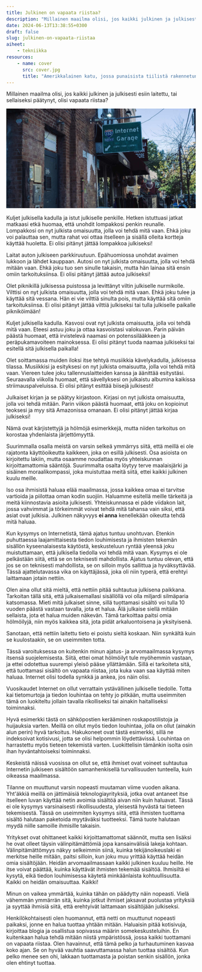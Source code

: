 ```yaml
---
title: Julkinen on vapaata riistaa?
description: "Millainen maailma olisi, jos kaikki julkinen ja julkisesti esiin laitettu, tai sellaiseksi päätynyt, olisi vapaata riistaa?"
date: 2024-06-13T13:38:55+0300
draft: false
slug: julkinen-on-vapaata-riistaa
aiheet:
    - tekniikka
resources:
    - name: cover
      src: cover.jpg
      title: "Amerikkalainen katu, jossa punaisista tiilistä rakennetun talon seinässä on mainoskyltti, joka muistuttaa moottoritieopastetta. Kyltissä lukee Internet Garage. Kyseessä lienee jonkinlaisen nettikahvilan kyltti."
---
```

Millainen maailma olisi, jos kaikki julkinen ja julkisesti esiin laitettu, tai sellaiseksi päätynyt, olisi vapaata riistaa?

<!--more-->

![Amerikkalainen katu, jossa punaisista tiilistä rakennetun talon seinässä on mainoskyltti, joka muistuttaa moottoritieopastetta. Kyltissä lukee Internet Garage. Kyseessä lienee jonkinlaisen nettikahvilan kyltti.](cover.jpg "Kuva: Matilde Park")

Kuljet julkisella kadulla ja istut julkiselle penkille. Hetken istuttuasi jatkat matkaasi etkä huomaa, että unohdit lompakkosi penkin reunalle. Lompakkosi on nyt julkista omaisuutta, jolla voi tehdä mitä vaan. Ehkä joku voi palauttaa sen, mutta rahat voi ottaa itselleen ja sisällä olleita kortteja käyttää huoletta. Ei olisi pitänyt jättää lompakkoa julkiseksi!

Laitat auton julkiseen parkkiruutuun. Epähuomiossa unohdat avaimen lukkoon ja lähdet kauppaan. Autosi on nyt julkista omaisuutta, jolla voi tehdä mitään vaan. Ehkä joku tuo sen sinulle takaisin, mutta hän lainaa sitä ensin omiin tarkoituksiinsa. Ei olisi pitänyt jättää autoa julkiseksi!

Olet piknikillä julkisessa puistossa ja levittänyt viltin julkiselle nurmikolle. Vilttisi on nyt julkista omaisuutta, jolla voi tehdä mitä vaan. Ehkä joku tulee ja käyttää sitä vessana. Hän ei vie vilttiä sinulta pois, mutta käyttää sitä omiin tarkoituksiinsa. Ei olisi pitänyt jättää vilttiä julkiseksi tai tulla julkiselle paikalle pikniköimään!

Kuljet julkisella kadulla. Kasvosi ovat nyt julkista omaisuutta, jolla voi tehdä mitä vaan. Eteesi astuu joku ja ottaa kasvoistasi valokuvan. Parin päivän päästä huomaat, että irvistelevä naamasi on potenssilääkkeen ja peräpukamavoiteen mainoksessa. Ei olisi pitänyt tuoda naamaa julkiseksi tai esitellä sitä julkisella paikalla!

Olet soittamassa muiden iloksi itse tehtyä musiikkia kävelykadulla, julkisessa tilassa. Musiikkisi ja esityksesi on nyt julkista omaisuutta, jolla voi tehdä mitä vaan. Viereen tulee joku tallennuslaitteiden kanssa ja äänittää esitystäsi. Seuraavalla viikolla huomaat, että sävellyksesi on julkaistu albumina kaikissa striimauspalveluissa. Ei olisi pitänyt esittää biisejä julkisesti!

Julkaiset kirjan ja se päätyy kirjastoon. Kirjasi on nyt julkista omaisuutta, jolla voi tehdä mitään. Parin viikon päästä huomaat, että joku on kopioinut teoksesi ja myy sitä Amazonissa omanaan. Ei olisi pitänyt jättää kirjaa julkiseksi!

Nämä ovat kärjistettyjä ja hölmöjä esimerkkejä, mutta niiden tarkoitus on korostaa yhdenlaista järjettömyyttä.

Suurimmalla osalla meistä on varsin selkeä ymmärrys siitä, että meillä ei ole rajatonta käyttöoikeutta kaikkeen, joka on esillä julkisesti. Osa asioista on kirjoitettu lakiin, mutta osaamme noudattaa myös yhteiskunnan kirjoittamattomia sääntöjä. Suurimmalta osalta löytyy terve maalaisjärki ja sisäinen moraalikompassi, joka muistuttaa meitä siitä, ettei kaikki julkinen kuulu meille.

Iso osa ihmisistä haluaa elää maailmassa, jossa kaikkea omaa ei tarvitse vartioida ja piilottaa oman kodin suojiin. Haluamme esitellä meille tärkeitä ja meitä kiinnostavia asioita julkisesti. Yhteiskunnassa ei päde viidakon lait, jossa vahvimmat ja törkeimmät voivat tehdä mitä tahansa vain siksi, että asiat ovat julkisia. Julkinen näkyvyys **ei anna** kenellekään oikeutta tehdä mitä haluaa.

Kun kysymys on Internetistä, tämä ajatus tuntuu unohtuvan. Etenkin puhuttaessa laajamittaisesta tiedon louhimisesta ja ihmisten tekemän sisällön kyseenalaisesta käytöstä, keskusteluun ryntää yleensä joku muistuttamaan, että julkisella tiedolla voi tehdä mitä vaan. Kysymys ei ole pelkästään siitä, että se on teknisesti mahdollista. Ajatus tuntuu olevan, että jos se on teknisesti mahdollista, se on silloin myös sallittua ja hyväksyttävää. Tässä ajattelutavassa vika on käyttäjässä, joka oli niin typerä, että erehtyi laittamaan jotain nettiin.

Olen aina ollut sitä mieltä, että nettiin pitää suhtautua julkisena paikkana. Tarkoitan tällä sitä, että julkaisemallasi sisällöllä voi olla miljardi silmäparia katsomassa. Mieti mitä julkaiset sinne, sillä tuottamasi sisältö voi tulla 10 vuoden päästä vastaan tavalla, jota et halua. Älä julkaise siellä mitään sellaista, jota et halua muiden näkevän. Tämä tarkoittaa paitsi omia hölmöilyjä, niin myös kaikkea sitä, jota pidät arkaluontoisena ja yksityisenä.

Sanotaan, että nettiin laitettu tieto ei poistu sieltä koskaan. Niin synkältä kuin se kuulostaakin, se on useimmiten totta.

Tässä varoituksessa on kuitenkin minun ajatus- ja arvomaailmassa kysymys itsensä suojelemisesta. Siitä, ettei omat hölmöilyt tule myöhemmin vastaan, ja ettei odotettua suurempi yleisö pääse yllättämään. Sillä ei tarkoiteta sitä, että tuottamasi sisältö on vapaata riistaa, jota kuka vaan saa käyttää miten haluaa. Internet olisi todella synkkä ja ankea, jos näin olisi.

Vuosikaudet Internet on ollut verrattain ystävällinen julkiselle tiedolle. Totta kai tietomurtoja ja tiedon louhintaa on tehty jo pitkään, mutta useimmiten tämä on luokiteltu jollain tavalla rikolliseksi tai ainakin haitalliseksi toiminnaksi.

Hyvä esimerkki tästä on sähköpostien kerääminen roskapostilistoja ja huijauksia varten. Meillä on ollut myös tiedon louhintaa, jolla on ollut (ainakin alun perin) hyvä tarkoitus. Hakukoneet ovat tästä esimerkki, sillä ne indeksoivat kotisivusi, jotta se olisi helpommin löydettävissä. Louhintaa on harrastettu myös tieteen tekemistä varten. Luokittelisin tämänkin isolta osin ihan hyväntahtoiseksi toiminnaksi.

Keskeistä näissä vuosissa on ollut se, että ihmiset ovat voineet suhtautua Internetin julkiseen sisältöön samanhenkisellä turvallisuuden tunteella, kuin oikeassa maailmassa.

Tilanne on muuttunut varsin nopeasti muutaman viime vuoden aikana. Yht'äkkiä meillä on jättimäisiä teknologiayrityksiä, jotka ovat antaneet itse itselleen luvan käyttää netin avoimia sisältöä aivan niin kuin haluavat. Tässä ei ole kysymys varsinaisesti rikollisuudesta, yleisestä hyvästä tai tieteen tekemisestä. Tässä on useimmiten kysymys siitä, että ihmisten tuottama sisältö halutaan paketoida myytäväksi tuotteeksi. Tämä tuote halutaan myydä niille samoille ihmisille takaisin.

Yritykset ovat ohittaneet kaikki kirjoittamattomat säännöt, mutta sen lisäksi he ovat olleet täysin välinpitämättömiä jopa kansainvälisiä lakeja kohtaan. Välinpitämättömyys näkyy selkeimmin siinä, kuinka tekijänoikeuslaki ei merkitse heille mitään, paitsi silloin, kun joku muu yrittää käyttää heidän omia sisältöjään. Heidän arvomaailmassaan kaikki julkinen kuuluu heille. He itse voivat päättää, kuinka käyttävät ihmisten tekemää sisältöä. Ihmisiltä ei kysytä, eikä tiedon louhimisessa käytetä minkäänlaista kohtuullisuutta. Kaikki on heidän omaisuuttaa. Kaikki!

Minun on vaikea ymmärtää, kuinka tähän on päädytty näin nopeasti. Vielä vähemmän ymmärrän sitä, kuinka jotkut ihmiset jaksavat puolustaa yrityksiä ja syyttää ihmisiä siitä, että erehtyivät laittamaan sisältöjään julkiseksi.

Henkilökohtaisesti olen huomannut, että netti on muuttunut nopeasti paikaksi, jonne en halua tuottaa yhtään mitään. Haluaisin pitää kotisivuja, kirjoittaa blogia ja osallistua sopivassa määrin somekeskusteluihin. En kuitenkaan halua tehdä mitään niistä ympäristössä, jossa kaikki tuottamani on vapaata riistaa. Olen havainnut, että tämä pelko ja turhautuminen kasvaa koko ajan. Se on hyvää vauhtia saavuttamassa halun tuottaa sisältöä. Kun pelko menee sen ohi, lakkaan tuottamasta ja poistan senkin sisällön, jonka olen ehtinyt tuottaa.